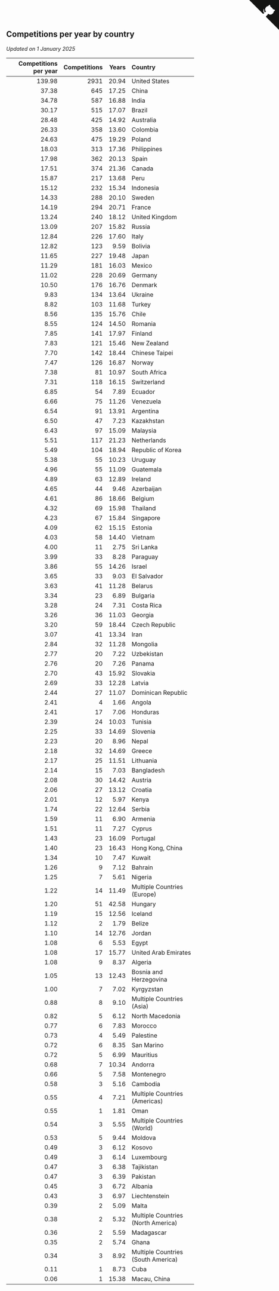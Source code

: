 ## Competitions per year by country

*Updated on  1 January 2025*

| Competitions per year | Competitions | Years | Country |
| ---: | ---: | ---: | :--- |
| 139.98 | 2931 | 20.94 | United States |
| 37.38 | 645 | 17.25 | China |
| 34.78 | 587 | 16.88 | India |
| 30.17 | 515 | 17.07 | Brazil |
| 28.48 | 425 | 14.92 | Australia |
| 26.33 | 358 | 13.60 | Colombia |
| 24.63 | 475 | 19.29 | Poland |
| 18.03 | 313 | 17.36 | Philippines |
| 17.98 | 362 | 20.13 | Spain |
| 17.51 | 374 | 21.36 | Canada |
| 15.87 | 217 | 13.68 | Peru |
| 15.12 | 232 | 15.34 | Indonesia |
| 14.33 | 288 | 20.10 | Sweden |
| 14.19 | 294 | 20.71 | France |
| 13.24 | 240 | 18.12 | United Kingdom |
| 13.09 | 207 | 15.82 | Russia |
| 12.84 | 226 | 17.60 | Italy |
| 12.82 | 123 | 9.59 | Bolivia |
| 11.65 | 227 | 19.48 | Japan |
| 11.29 | 181 | 16.03 | Mexico |
| 11.02 | 228 | 20.69 | Germany |
| 10.50 | 176 | 16.76 | Denmark |
| 9.83 | 134 | 13.64 | Ukraine |
| 8.82 | 103 | 11.68 | Turkey |
| 8.56 | 135 | 15.76 | Chile |
| 8.55 | 124 | 14.50 | Romania |
| 7.85 | 141 | 17.97 | Finland |
| 7.83 | 121 | 15.46 | New Zealand |
| 7.70 | 142 | 18.44 | Chinese Taipei |
| 7.47 | 126 | 16.87 | Norway |
| 7.38 | 81 | 10.97 | South Africa |
| 7.31 | 118 | 16.15 | Switzerland |
| 6.85 | 54 | 7.89 | Ecuador |
| 6.66 | 75 | 11.26 | Venezuela |
| 6.54 | 91 | 13.91 | Argentina |
| 6.50 | 47 | 7.23 | Kazakhstan |
| 6.43 | 97 | 15.09 | Malaysia |
| 5.51 | 117 | 21.23 | Netherlands |
| 5.49 | 104 | 18.94 | Republic of Korea |
| 5.38 | 55 | 10.23 | Uruguay |
| 4.96 | 55 | 11.09 | Guatemala |
| 4.89 | 63 | 12.89 | Ireland |
| 4.65 | 44 | 9.46 | Azerbaijan |
| 4.61 | 86 | 18.66 | Belgium |
| 4.32 | 69 | 15.98 | Thailand |
| 4.23 | 67 | 15.84 | Singapore |
| 4.09 | 62 | 15.15 | Estonia |
| 4.03 | 58 | 14.40 | Vietnam |
| 4.00 | 11 | 2.75 | Sri Lanka |
| 3.99 | 33 | 8.28 | Paraguay |
| 3.86 | 55 | 14.26 | Israel |
| 3.65 | 33 | 9.03 | El Salvador |
| 3.63 | 41 | 11.28 | Belarus |
| 3.34 | 23 | 6.89 | Bulgaria |
| 3.28 | 24 | 7.31 | Costa Rica |
| 3.26 | 36 | 11.03 | Georgia |
| 3.20 | 59 | 18.44 | Czech Republic |
| 3.07 | 41 | 13.34 | Iran |
| 2.84 | 32 | 11.28 | Mongolia |
| 2.77 | 20 | 7.22 | Uzbekistan |
| 2.76 | 20 | 7.26 | Panama |
| 2.70 | 43 | 15.92 | Slovakia |
| 2.69 | 33 | 12.28 | Latvia |
| 2.44 | 27 | 11.07 | Dominican Republic |
| 2.41 | 4 | 1.66 | Angola |
| 2.41 | 17 | 7.06 | Honduras |
| 2.39 | 24 | 10.03 | Tunisia |
| 2.25 | 33 | 14.69 | Slovenia |
| 2.23 | 20 | 8.96 | Nepal |
| 2.18 | 32 | 14.69 | Greece |
| 2.17 | 25 | 11.51 | Lithuania |
| 2.14 | 15 | 7.03 | Bangladesh |
| 2.08 | 30 | 14.42 | Austria |
| 2.06 | 27 | 13.12 | Croatia |
| 2.01 | 12 | 5.97 | Kenya |
| 1.74 | 22 | 12.64 | Serbia |
| 1.59 | 11 | 6.90 | Armenia |
| 1.51 | 11 | 7.27 | Cyprus |
| 1.43 | 23 | 16.09 | Portugal |
| 1.40 | 23 | 16.43 | Hong Kong, China |
| 1.34 | 10 | 7.47 | Kuwait |
| 1.26 | 9 | 7.12 | Bahrain |
| 1.25 | 7 | 5.61 | Nigeria |
| 1.22 | 14 | 11.49 | Multiple Countries (Europe) |
| 1.20 | 51 | 42.58 | Hungary |
| 1.19 | 15 | 12.56 | Iceland |
| 1.12 | 2 | 1.79 | Belize |
| 1.10 | 14 | 12.76 | Jordan |
| 1.08 | 6 | 5.53 | Egypt |
| 1.08 | 17 | 15.77 | United Arab Emirates |
| 1.08 | 9 | 8.37 | Algeria |
| 1.05 | 13 | 12.43 | Bosnia and Herzegovina |
| 1.00 | 7 | 7.02 | Kyrgyzstan |
| 0.88 | 8 | 9.10 | Multiple Countries (Asia) |
| 0.82 | 5 | 6.12 | North Macedonia |
| 0.77 | 6 | 7.83 | Morocco |
| 0.73 | 4 | 5.49 | Palestine |
| 0.72 | 6 | 8.35 | San Marino |
| 0.72 | 5 | 6.99 | Mauritius |
| 0.68 | 7 | 10.34 | Andorra |
| 0.66 | 5 | 7.58 | Montenegro |
| 0.58 | 3 | 5.16 | Cambodia |
| 0.55 | 4 | 7.21 | Multiple Countries (Americas) |
| 0.55 | 1 | 1.81 | Oman |
| 0.54 | 3 | 5.55 | Multiple Countries (World) |
| 0.53 | 5 | 9.44 | Moldova |
| 0.49 | 3 | 6.12 | Kosovo |
| 0.49 | 3 | 6.14 | Luxembourg |
| 0.47 | 3 | 6.38 | Tajikistan |
| 0.47 | 3 | 6.39 | Pakistan |
| 0.45 | 3 | 6.72 | Albania |
| 0.43 | 3 | 6.97 | Liechtenstein |
| 0.39 | 2 | 5.09 | Malta |
| 0.38 | 2 | 5.32 | Multiple Countries (North America) |
| 0.36 | 2 | 5.59 | Madagascar |
| 0.35 | 2 | 5.74 | Ghana |
| 0.34 | 3 | 8.92 | Multiple Countries (South America) |
| 0.11 | 1 | 8.73 | Cuba |
| 0.06 | 1 | 15.38 | Macau, China |


<a href="https://github.com/jonatanklosko/wca_statistics" class="github-corner" aria-label="View source on Github"><svg width="80" height="80" viewBox="0 0 250 250" style="fill:#151513; color:#fff; position: absolute; top: 0; border: 0; right: 0;" aria-hidden="true"><path d="M0,0 L115,115 L130,115 L142,142 L250,250 L250,0 Z"></path><path d="M128.3,109.0 C113.8,99.7 119.0,89.6 119.0,89.6 C122.0,82.7 120.5,78.6 120.5,78.6 C119.2,72.0 123.4,76.3 123.4,76.3 C127.3,80.9 125.5,87.3 125.5,87.3 C122.9,97.6 130.6,101.9 134.4,103.2" fill="currentColor" style="transform-origin: 130px 106px;" class="octo-arm"></path><path d="M115.0,115.0 C114.9,115.1 118.7,116.5 119.8,115.4 L133.7,101.6 C136.9,99.2 139.9,98.4 142.2,98.6 C133.8,88.0 127.5,74.4 143.8,58.0 C148.5,53.4 154.0,51.2 159.7,51.0 C160.3,49.4 163.2,43.6 171.4,40.1 C171.4,40.1 176.1,42.5 178.8,56.2 C183.1,58.6 187.2,61.8 190.9,65.4 C194.5,69.0 197.7,73.2 200.1,77.6 C213.8,80.2 216.3,84.9 216.3,84.9 C212.7,93.1 206.9,96.0 205.4,96.6 C205.1,102.4 203.0,107.8 198.3,112.5 C181.9,128.9 168.3,122.5 157.7,114.1 C157.9,116.9 156.7,120.9 152.7,124.9 L141.0,136.5 C139.8,137.7 141.6,141.9 141.8,141.8 Z" fill="currentColor" class="octo-body"></path></svg></a><style>.github-corner:hover .octo-arm{animation:octocat-wave 560ms ease-in-out}@keyframes octocat-wave{0%,100%{transform:rotate(0)}20%,60%{transform:rotate(-25deg)}40%,80%{transform:rotate(10deg)}}@media (max-width:500px){.github-corner:hover .octo-arm{animation:none}.github-corner .octo-arm{animation:octocat-wave 560ms ease-in-out}}</style>
